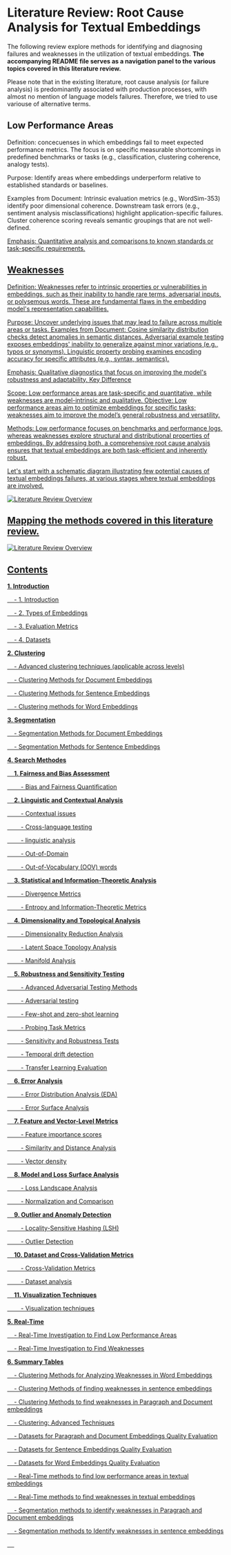 # Literature Review: Root Cause Analysis for Textual Embeddings
The following review explore methods for identifying and diagnosing failures and weaknesses in the utilization of textual embeddings. 
**The accompanying README file serves as a navigation panel to the various topics covered in this literature review.**

Please note that in the existing literature, root cause analysis (or failure analysis) is predominantly associated with production processes, with almost no mention of language models failures.
Therefore, we tried to use variouse of alternative terms. 

## Low Performance Areas
Definition: concecuenses in which embeddings fail to meet expected performance metrics. 
The focus is on specific measurable shortcomings in predefined benchmarks or tasks (e.g., classification, clustering coherence, analogy tests).

Purpose: Identify areas where embeddings underperform relative to established standards or baselines.

Examples from Document: Intrinsic evaluation metrics (e.g., WordSim-353) identify poor dimensional coherence.
Downstream task errors (e.g., sentiment analysis misclassifications) highlight application-specific failures.
Cluster coherence scoring reveals semantic groupings that are not well-defined.

<u>Emphasis:<u> Quantitative analysis and comparisons to known standards or task-specific requirements.

## Weaknesses
Definition: Weaknesses refer to intrinsic properties or vulnerabilities in embeddings, such as their inability to handle rare terms, adversarial inputs, or polysemous words. 
These are fundamental flaws in the embedding model's representation capabilities.

Purpose: Uncover underlying issues that may lead to failure across multiple areas or tasks.
Examples from Document:
Cosine similarity distribution checks detect anomalies in semantic distances.
Adversarial example testing exposes embeddings' inability to generalize against minor variations (e.g., typos or synonyms).
Linguistic property probing examines encoding accuracy for specific attributes (e.g., syntax, semantics).

Emphasis: Qualitative diagnostics that focus on improving the model's robustness and adaptability.
Key Difference

Scope: Low performance areas are task-specific and quantitative, while weaknesses are model-intrinsic and qualitative.
Objective: Low performance areas aim to optimize embeddings for specific tasks; weaknesses aim to improve the model’s general robustness and versatility.

Methods: Low performance focuses on benchmarks and performance logs, whereas weaknesses explore structural and distributional properties of embeddings.
By addressing both, a comprehensive root cause analysis ensures that textual embeddings are both task-efficient and inherently robust.


Let's start with a schematic diagram illustrating few potential causes of textual embeddings failures, at various stages where textual embeddings are involved.

![Literature Review Overview](https://github.com/Ziv2/EmbeddingDiagnostics/blob/master/diagram.svg)


## Mapping the methods covered in this literature review.
![Literature Review Overview](https://github.com/Ziv2/EmbeddingDiagnostics/blob/master/Methods_map.png)

## Contents

**1. Introduction**

&nbsp;&nbsp;&nbsp;&nbsp;- [1. Introduction](https://github.com/Ziv2/EmbeddingDiagnostics/blob/master/1.%20Introduction/1.%20Introduction.md)

&nbsp;&nbsp;&nbsp;&nbsp;- [2. Types of Embeddings](https://github.com/Ziv2/EmbeddingDiagnostics/blob/master/1.%20Introduction/2.%20Types%20of%20Embeddings.md)

&nbsp;&nbsp;&nbsp;&nbsp;- [3. Evaluation Metrics](https://github.com/Ziv2/EmbeddingDiagnostics/blob/master/1.%20Introduction/3.%20Evaluation%20Metrics.md)

&nbsp;&nbsp;&nbsp;&nbsp;- [4. Datasets](https://github.com/Ziv2/EmbeddingDiagnostics/blob/master/1.%20Introduction/4.%20Datasets.md)

**2. Clustering**

&nbsp;&nbsp;&nbsp;&nbsp;- [Advanced clustering techniques (applicable across levels)](https://github.com/Ziv2/EmbeddingDiagnostics/blob/master/2.%20Clustering/Advanced%20clustering%20techniques%20(applicable%20across%20levels).md)

&nbsp;&nbsp;&nbsp;&nbsp;- [Clustering Methods for Document Embeddings](https://github.com/Ziv2/EmbeddingDiagnostics/blob/master/2.%20Clustering/Clustering%20Methods%20for%20Document%20Embeddings.md)

&nbsp;&nbsp;&nbsp;&nbsp;- [Clustering Methods for Sentence Embeddings](https://github.com/Ziv2/EmbeddingDiagnostics/blob/master/2.%20Clustering/Clustering%20Methods%20for%20Sentence%20Embeddings.md)

&nbsp;&nbsp;&nbsp;&nbsp;- [Clustering methods for Word Embeddings](https://github.com/Ziv2/EmbeddingDiagnostics/blob/master/2.%20Clustering/Clustering%20methods%20for%20Word%20Embeddings.md)

**3. Segmentation**

&nbsp;&nbsp;&nbsp;&nbsp;- [Segmentation Methods for Document Embeddings](https://github.com/Ziv2/EmbeddingDiagnostics/blob/master/3.%20Segmentation/Segmentation%20Methods%20for%20Document%20Embeddings.md)

&nbsp;&nbsp;&nbsp;&nbsp;- [Segmentation Methods for Sentence Embeddings](https://github.com/Ziv2/EmbeddingDiagnostics/blob/master/3.%20Segmentation/Segmentation%20Methods%20for%20Sentence%20Embeddings.md)

**4. Search Methodes**

&nbsp;&nbsp;&nbsp;&nbsp;**1. Fairness and Bias Assessment**

&nbsp;&nbsp;&nbsp;&nbsp;&nbsp;&nbsp;&nbsp;&nbsp;- [Bias and Fairness Quantification](https://github.com/Ziv2/EmbeddingDiagnostics/blob/master/4.%20Search%20Methodes/1.%20Fairness%20and%20Bias%20Assessment/Bias%20and%20Fairness%20Quantification.md)

&nbsp;&nbsp;&nbsp;&nbsp;**2. Linguistic and Contextual Analysis**

&nbsp;&nbsp;&nbsp;&nbsp;&nbsp;&nbsp;&nbsp;&nbsp;- [Contextual issues](https://github.com/Ziv2/EmbeddingDiagnostics/blob/master/4.%20Search%20Methodes/2.%20Linguistic%20and%20Contextual%20Analysis/Contextual%20issues.md)

&nbsp;&nbsp;&nbsp;&nbsp;&nbsp;&nbsp;&nbsp;&nbsp;- [Cross-language testing](https://github.com/Ziv2/EmbeddingDiagnostics/blob/master/4.%20Search%20Methodes/2.%20Linguistic%20and%20Contextual%20Analysis/Cross-language%20testing.md)

&nbsp;&nbsp;&nbsp;&nbsp;&nbsp;&nbsp;&nbsp;&nbsp;- [linguistic analysis](https://github.com/Ziv2/EmbeddingDiagnostics/blob/master/4.%20Search%20Methodes/2.%20Linguistic%20and%20Contextual%20Analysis/linguistic%20analysis.md)

&nbsp;&nbsp;&nbsp;&nbsp;&nbsp;&nbsp;&nbsp;&nbsp;- [Out-of-Domain](https://github.com/Ziv2/EmbeddingDiagnostics/blob/master/4.%20Search%20Methodes/2.%20Linguistic%20and%20Contextual%20Analysis/Out-of-Domain.md)

&nbsp;&nbsp;&nbsp;&nbsp;&nbsp;&nbsp;&nbsp;&nbsp;- [Out-of-Vocabulary (OOV) words](https://github.com/Ziv2/EmbeddingDiagnostics/blob/master/4.%20Search%20Methodes/4.%20Search%20Methodes/2.%20Linguistic%20and%20Contextual%20Analysis/Out-of-Vocabulary%20(OOV)%20words.md)

&nbsp;&nbsp;&nbsp;&nbsp;**3. Statistical and Information-Theoretic Analysis**

&nbsp;&nbsp;&nbsp;&nbsp;&nbsp;&nbsp;&nbsp;&nbsp;- [Divergence Metrics](https://github.com/Ziv2/EmbeddingDiagnostics/blob/master/4.%20Search%20Methodes/3.%20Statistical%20and%20Information-Theoretic%20Analysis/Divergence%20Metrics.md)

&nbsp;&nbsp;&nbsp;&nbsp;&nbsp;&nbsp;&nbsp;&nbsp;- [Entropy and Information-Theoretic Metrics](https://github.com/Ziv2/EmbeddingDiagnostics/blob/master/4.%20Search%20Methodes/3.%20Statistical%20and%20Information-Theoretic%20Analysis/Entropy%20and%20Information-Theoretic%20Metrics.md)

&nbsp;&nbsp;&nbsp;&nbsp;**4. Dimensionality and Topological Analysis**

&nbsp;&nbsp;&nbsp;&nbsp;&nbsp;&nbsp;&nbsp;&nbsp;- [Dimensionality Reduction Analysis](https://github.com/Ziv2/EmbeddingDiagnostics/blob/master/4.%20Search%20Methodes/4.%20Dimensionality%20and%20Topological%20Analysis/Dimensionality%20Reduction%20Analysis.md)

&nbsp;&nbsp;&nbsp;&nbsp;&nbsp;&nbsp;&nbsp;&nbsp;- [Latent Space Topology Analysis](https://github.com/Ziv2/EmbeddingDiagnostics/blob/master/4.%20Search%20Methodes/4.%20Dimensionality%20and%20Topological%20Analysis/Latent%20Space%20Topology%20Analysis.md)

&nbsp;&nbsp;&nbsp;&nbsp;&nbsp;&nbsp;&nbsp;&nbsp;- [Manifold Analysis](https://github.com/Ziv2/EmbeddingDiagnostics/blob/master/4.%20Search%20Methodes/4.%20Dimensionality%20and%20Topological%20Analysis/Manifold%20Analysis.md)

&nbsp;&nbsp;&nbsp;&nbsp;**5. Robustness and Sensitivity Testing**

&nbsp;&nbsp;&nbsp;&nbsp;&nbsp;&nbsp;&nbsp;&nbsp;- [Advanced Adversarial Testing Methods](https://github.com/Ziv2/EmbeddingDiagnostics/blob/master/4.%20Search%20Methodes/5.%20Robustness%20and%20Sensitivity%20Testing/Advanced%20Adversarial%20Testing%20Methods.md)

&nbsp;&nbsp;&nbsp;&nbsp;&nbsp;&nbsp;&nbsp;&nbsp;- [Adversarial testing](https://github.com/Ziv2/EmbeddingDiagnostics/blob/master/4.%20Search%20Methodes/5.%20Robustness%20and%20Sensitivity%20Testing/Adversarial%20testing.md)

&nbsp;&nbsp;&nbsp;&nbsp;&nbsp;&nbsp;&nbsp;&nbsp;- [Few-shot and zero-shot learning](https://github.com/Ziv2/EmbeddingDiagnostics/blob/master/4.%20Search%20Methodes/5.%20Robustness%20and%20Sensitivity%20Testing/Few-shot%20and%20zero-shot%20learning.md)

&nbsp;&nbsp;&nbsp;&nbsp;&nbsp;&nbsp;&nbsp;&nbsp;- [Probing Task Metrics](https://github.com/Ziv2/EmbeddingDiagnostics/blob/master/4.%20Search%20Methodes/5.%20Robustness%20and%20Sensitivity%20Testing/Probing%20Task%20Metrics.md)

&nbsp;&nbsp;&nbsp;&nbsp;&nbsp;&nbsp;&nbsp;&nbsp;- [Sensitivity and Robustness Tests](https://github.com/Ziv2/EmbeddingDiagnostics/blob/master/4.%20Search%20Methodes/5.%20Robustness%20and%20Sensitivity%20Testing/Sensitivity%20and%20Robustness%20Tests.md)

&nbsp;&nbsp;&nbsp;&nbsp;&nbsp;&nbsp;&nbsp;&nbsp;- [Temporal drift detection](https://github.com/Ziv2/EmbeddingDiagnostics/blob/master/4.%20Search%20Methodes/5.%20Robustness%20and%20Sensitivity%20Testing/Temporal%20drift%20detection.md)

&nbsp;&nbsp;&nbsp;&nbsp;&nbsp;&nbsp;&nbsp;&nbsp;- [Transfer Learning Evaluation](https://github.com/Ziv2/EmbeddingDiagnostics/blob/master/4.%20Search%20Methodes/5.%20Robustness%20and%20Sensitivity%20Testing/Transfer%20Learning%20Evaluation.md)

&nbsp;&nbsp;&nbsp;&nbsp;**6. Error Analysis**

&nbsp;&nbsp;&nbsp;&nbsp;&nbsp;&nbsp;&nbsp;&nbsp;- [Error Distribution Analysis (EDA)](4.%20Search%20Methodes/6.%20Error%20Analysis//Error%20Distribution%20Analysis%20(EDA).md)

&nbsp;&nbsp;&nbsp;&nbsp;&nbsp;&nbsp;&nbsp;&nbsp;- [Error Surface Analysis](https://github.com/Ziv2/EmbeddingDiagnostics/blob/master/4.%20Search%20Methodes/6.%20Error%20Analysis/Error%20Surface%20Analysis.md)

&nbsp;&nbsp;&nbsp;&nbsp;**7. Feature and Vector-Level Metrics**

&nbsp;&nbsp;&nbsp;&nbsp;&nbsp;&nbsp;&nbsp;&nbsp;- [Feature importance scores](https://github.com/Ziv2/EmbeddingDiagnostics/blob/master/4.%20Search%20Methodes/7.%20Feature%20and%20Vector-Level%20Metrics/Feature%20importance%20scores.md)

&nbsp;&nbsp;&nbsp;&nbsp;&nbsp;&nbsp;&nbsp;&nbsp;- [Similarity and Distance Analysis](https://github.com/Ziv2/EmbeddingDiagnostics/blob/master/4.%20Search%20Methodes/7.%20Feature%20and%20Vector-Level%20Metrics/Similarity%20and%20Distance%20Analysis.md)

&nbsp;&nbsp;&nbsp;&nbsp;&nbsp;&nbsp;&nbsp;&nbsp;- [Vector density](https://github.com/Ziv2/EmbeddingDiagnostics/blob/master/4.%20Search%20Methodes/7.%20Feature%20and%20Vector-Level%20Metrics/Vector%20density.md)

&nbsp;&nbsp;&nbsp;&nbsp;**8. Model and Loss Surface Analysis**

&nbsp;&nbsp;&nbsp;&nbsp;&nbsp;&nbsp;&nbsp;&nbsp;- [Loss Landscape Analysis](https://github.com/Ziv2/EmbeddingDiagnostics/blob/master/4.%20Search%20Methodes/8.%20Model%20and%20Loss%20Surface%20Analysis/Loss%20Landscape%20Analysis.md)

&nbsp;&nbsp;&nbsp;&nbsp;&nbsp;&nbsp;&nbsp;&nbsp;- [Normalization and Comparison](https://github.com/Ziv2/EmbeddingDiagnostics/blob/master/4.%20Search%20Methodes/8.%20Model%20and%20Loss%20Surface%20Analysis/Normalization%20and%20Comparison.md)

&nbsp;&nbsp;&nbsp;&nbsp;**9. Outlier and Anomaly Detection**

&nbsp;&nbsp;&nbsp;&nbsp;&nbsp;&nbsp;&nbsp;&nbsp;- [Locality-Sensitive Hashing (LSH)](https://github.com/Ziv2/EmbeddingDiagnostics/blob/master/4.%20Search%20Methodes/9.%20Outlier%20and%20Anomaly%20Detection/Locality-Sensitive%20Hashing%20(LSH).md)

&nbsp;&nbsp;&nbsp;&nbsp;&nbsp;&nbsp;&nbsp;&nbsp;- [Outlier Detection](https://github.com/Ziv2/EmbeddingDiagnostics/blob/master/4.%20Search%20Methodes/9.%20Outlier%20and%20Anomaly%20Detection/Outlier%20Detection.md)

&nbsp;&nbsp;&nbsp;&nbsp;**10. Dataset and Cross-Validation Metrics**

&nbsp;&nbsp;&nbsp;&nbsp;&nbsp;&nbsp;&nbsp;&nbsp;- [Cross-Validation Metrics](https://github.com/Ziv2/EmbeddingDiagnostics/blob/master/4.%20Search%20Methodes/10.%20Dataset%20and%20Cross-Validation%20Metrics/Cross-Validation%20Metrics.md)

&nbsp;&nbsp;&nbsp;&nbsp;&nbsp;&nbsp;&nbsp;&nbsp;- [Dataset analysis](https://github.com/Ziv2/EmbeddingDiagnostics/blob/master/4.%20Search%20Methodes/10.%20Dataset%20and%20Cross-Validation%20Metrics/Dataset%20analysis.md)

&nbsp;&nbsp;&nbsp;&nbsp;**11. Visualization Techniques**

&nbsp;&nbsp;&nbsp;&nbsp;&nbsp;&nbsp;&nbsp;&nbsp;- [Visualization techniques](https://github.com/Ziv2/EmbeddingDiagnostics/blob/master/4.%20Search%20Methodes/11.%20Visualization%20Techniques/Visualization%20techniques.md)

**5. Real-Time**

&nbsp;&nbsp;&nbsp;&nbsp;- [Real-Time Investigation to Find Low Performance Areas](https://github.com/Ziv2/EmbeddingDiagnostics/blob/master/5.%20Real-Time/Real-Time%20Investigation%20to%20Find%20Low%20Performance%20Areas.md)

&nbsp;&nbsp;&nbsp;&nbsp;- [Real-Time Investigation to Find Weaknesses](https://github.com/Ziv2/EmbeddingDiagnostics/blob/master/5.%20Real-Time/Real-Time%20Investigation%20to%20Find%20Weaknesses.md)

**6. Summary Tables**

&nbsp;&nbsp;&nbsp;&nbsp;- [Clustering Methods for Analyzing Weaknesses in Word Embeddings](https://github.com/Ziv2/EmbeddingDiagnostics/blob/master/6.%20Summary%20Tables/Clustering%20Methods%20for%20Analyzing%20Weaknesses%20in%20Word%20Embeddings.md)

&nbsp;&nbsp;&nbsp;&nbsp;- [Clustering Methods of finding weaknesses in sentence embeddings](https://github.com/Ziv2/EmbeddingDiagnostics/blob/master/6.%20Summary%20Tables/Clustering%20Methods%20of%20finding%20weaknesses%20in%20sentence%20embeddings.md)

&nbsp;&nbsp;&nbsp;&nbsp;- [Clustering Methods to find weaknesses in Paragraph and Document embeddings](https://github.com/Ziv2/EmbeddingDiagnostics/blob/master/6.%20Summary%20Tables/Clustering%20Methods%20to%20find%20weaknesses%20in%20Paragraph%20and%20Document%20embeddings.md)

&nbsp;&nbsp;&nbsp;&nbsp;- [Clustering: Advanced Techniques](https://github.com/Ziv2/EmbeddingDiagnostics/blob/master/6.%20Summary%20Tables/Clustering:%20Advanced%20Techniques.md)

&nbsp;&nbsp;&nbsp;&nbsp;- [Datasets for Paragraph and Document Embeddings Quality Evaluation](https://github.com/Ziv2/EmbeddingDiagnostics/blob/master/6.%20Summary%20Tables/Datasets%20for%20Paragraph%20and%20Document%20Embeddings%20Quality%20Evaluation.md)

&nbsp;&nbsp;&nbsp;&nbsp;- [Datasets for Sentence Embeddings Quality Evaluation](https://github.com/Ziv2/EmbeddingDiagnostics/blob/master/6.%20Summary%20Tables/Datasets%20for%20Sentence%20Embeddings%20Quality%20Evaluation.md)

&nbsp;&nbsp;&nbsp;&nbsp;- [Datasets for Word Embeddings Quality Evaluation](https://github.com/Ziv2/EmbeddingDiagnostics/blob/master/6.%20Summary%20Tables/Datasets%20for%20Word%20Embeddings%20Quality%20Evaluation.md)

&nbsp;&nbsp;&nbsp;&nbsp;- [Real-Time methods to find low performance areas in textual embeddings](https://github.com/Ziv2/EmbeddingDiagnostics/blob/master/6.%20Summary%20Tables/Real-Time%20methods%20to%20find%20low%20performance%20areas%20in%20textual%20embeddings.md)

&nbsp;&nbsp;&nbsp;&nbsp;- [Real-Time methods to find weaknesses in textual embeddings](https://github.com/Ziv2/EmbeddingDiagnostics/blob/master/6.%20Summary%20Tables/Real-Time%20methods%20to%20find%20weaknesses%20in%20textual%20embeddings.md)

&nbsp;&nbsp;&nbsp;&nbsp;- [Segmentation methods to identify weaknesses in Paragraph and Document embeddings](https://github.com/Ziv2/EmbeddingDiagnostics/blob/master/6.%20Summary%20Tables/Segmentation%20methods%20to%20identify%20weaknesses%20in%20Paragraph%20and%20Document%20embeddings.md)

&nbsp;&nbsp;&nbsp;&nbsp;- [Segmentation methods to Identify weaknesses in sentence embeddings](https://github.com/Ziv2/EmbeddingDiagnostics/blob/master/6.%20Summary%20Tables/Segmentation%20methods%20to%20Identify%20weaknesses%20in%20sentence%20embeddings.md)

&nbsp;&nbsp;&nbsp;&nbsp;

